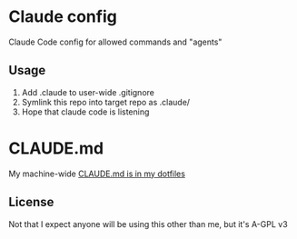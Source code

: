 # Claude config

Claude Code config for allowed commands and "agents"

## Usage

1. Add .claude to user-wide .gitignore
2. Symlink this repo into target repo as .claude/
3. Hope that claude code is listening

# CLAUDE.md

My machine-wide [CLAUDE.md is in my dotfiles](https://github.com/timabell/dotmatrix/blob/main/custom/.claude/CLAUDE.md)

## License

Not that I expect anyone will be using this other than me, but it's A-GPL v3
